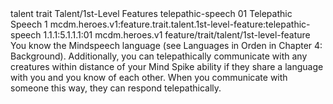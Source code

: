 <ability>
  <metadata>
    <class>talent</class>
    <feature_type>trait</feature_type>
    <file_dpath>Talent/1st-Level Features</file_dpath>
    <item_id>telepathic-speech</item_id>
    <item_index>01</item_index>
    <item_name>Telepathic Speech</item_name>
    <level>1</level>
    <scc>mcdm.heroes.v1:feature.trait.talent.1st-level-feature:telepathic-speech</scc>
    <scdc>1.1.1:5.1.1.1:01</scdc>
    <source>mcdm.heroes.v1</source>
    <type>feature/trait/talent/1st-level-feature</type>
  </metadata>
  <effects>
    <effect type="mundane">You know the Mindspeech language (see Languages in Orden in Chapter 4: Background). Additionally, you can telepathically communicate with any creatures within distance of your Mind Spike ability if they share a language with you and you know of each other. When you communicate with someone this way, they can respond telepathically.</effect>
  </effects>
</ability>
